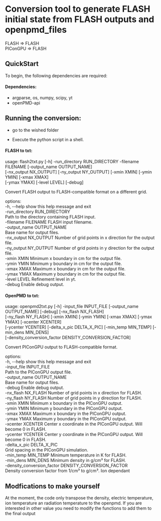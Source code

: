 Conversion tool to generate FLASH initial state from FLASH outputs and openpmd_files
=====================================================================================

FLASH => FLASH  
PIConGPU  => FLASH

## QuickStart
To begin, the following dependencies are required:

#### Dependencies:

- argparse, os, numpy, scipy, yt
- openPMD-api

## Running the conversion:

- go to the wished folder 

- Execute the python script in a shell.

#### FLASH to txt:

usage: flash2txt.py [-h] -run_directory RUN_DIRECTORY -filename FILENAME [-output_name OUTPUT_NAME]  
                    [-nx_output NX_OUTPUT] [-ny_output NY_OUTPUT] [-xmin XMIN] [-ymin YMIN] [-xmax XMAX]  
                    [-ymax YMAX] [-level LEVEL] [-debug]  

Convert FLASH output to FLASH-compatible format on a different grid.  

options:  
  -h, --help            show this help message and exit  
  -run_directory RUN_DIRECTORY  
                        Path to the directory containing FLASH input.  
  -filename FILENAME    FLASH input filename.  
  -output_name OUTPUT_NAME  
                        Base name for output files.  
  -nx_output NX_OUTPUT  Number of grid points in x direction for the output file.  
  -ny_output NY_OUTPUT  Number of grid points in y direction for the output file.  
  -xmin XMIN            Minimum x boundary in cm for the output file.  
  -ymin YMIN            Minimum y boundary in cm for the output file.  
  -xmax XMAX            Maximum x boundary in cm for the output file.  
  -ymax YMAX            Maximum y boundary in cm for the output file.  
  -level LEVEL          Refinement level in yt.  
  -debug                Enable debug output.  

#### OpenPMD to txt:

usage: openpmd2txt.py [-h] -input_file INPUT_FILE [-output_name OUTPUT_NAME] [-debug] [-nx_flash NX_FLASH]  
                      [-ny_flash NY_FLASH] [-xmin XMIN] [-ymin YMIN] [-xmax XMAX] [-ymax YMAX] [-xcenter XCENTER]  
                      [-ycenter YCENTER] [-delta_x_pic DELTA_X_PIC] [-min_temp MIN_TEMP] [-min_dens MIN_DENS]  
                      [-density_conversion_factor DENSITY_CONVERSION_FACTOR]  

Convert PIConGPU output to FLASH-compatible format.  

options:  
  -h, --help            show this help message and exit  
  -input_file INPUT_FILE  
                        Path to the PIConGPU output file.  
  -output_name OUTPUT_NAME  
                        Base name for output files.  
  -debug                Enable debug output.  
  -nx_flash NX_FLASH    Number of grid points in x direction for FLASH.  
  -ny_flash NY_FLASH    Number of grid points in y direction for FLASH.  
  -xmin XMIN            Minimum x boundary in the PIConGPU output.  
  -ymin YMIN            Minimum y boundary in the PIConGPU output.  
  -xmax XMAX            Maximum x boundary in the PIConGPU output.  
  -ymax YMAX            Maximum y boundary in the PIConGPU output.  
  -xcenter XCENTER      Center x coordinate in the PIConGPU output. Will become 0 in FLASH.  
  -ycenter YCENTER      Center y coordinate in the PIConGPU output. Will become 0 in FLASH.  
  -delta_x_pic DELTA_X_PIC  
                        Grid spacing in the PIConGPU simulation.  
  -min_temp MIN_TEMP    Minimum temperature in K for FLASH.  
  -min_dens MIN_DENS    Minimum density in g/cm³ for FLASH.  
  -density_conversion_factor DENSITY_CONVERSION_FACTOR  
                        Density conversion factor from 1/cm³ to g/cm³. Ion dependant  

## Modfications to make yourself

At the moment, the code only transpose the density, electric temperature, ion temperature an radiation temperature to the openpmd. If you are interested in other value you need to modify the functions to add them to the final output